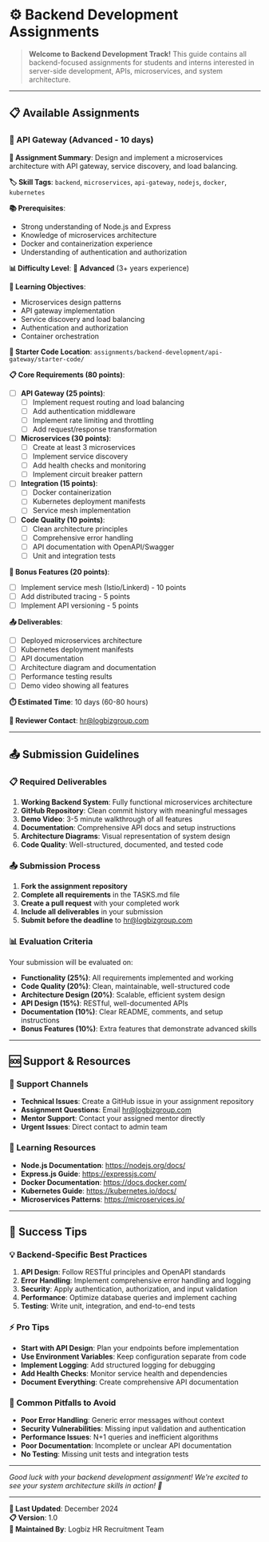 # ⚙️ Backend Development Assignments

> **Welcome to Backend Development Track!** This guide contains all backend-focused assignments for students and interns interested in server-side development, APIs, microservices, and system architecture.

---

## 📋 Available Assignments

### 📂 API Gateway (Advanced - 10 days)

**🎯 Assignment Summary**: Design and implement a microservices architecture with API gateway, service discovery, and load balancing.

**🏷️ Skill Tags**: `backend`, `microservices`, `api-gateway`, `nodejs`, `docker`, `kubernetes`

**📚 Prerequisites**:
- Strong understanding of Node.js and Express
- Knowledge of microservices architecture
- Docker and containerization experience
- Understanding of authentication and authorization

**📊 Difficulty Level**: 🔴 **Advanced** (3+ years experience)

**🎯 Learning Objectives**:
- Microservices design patterns
- API gateway implementation
- Service discovery and load balancing
- Authentication and authorization
- Container orchestration

**📁 Starter Code Location**: `assignments/backend-development/api-gateway/starter-code/`

**📋 Core Requirements (80 points)**:
- [ ] **API Gateway (25 points)**:
  - [ ] Implement request routing and load balancing
  - [ ] Add authentication middleware
  - [ ] Implement rate limiting and throttling
  - [ ] Add request/response transformation
- [ ] **Microservices (30 points)**:
  - [ ] Create at least 3 microservices
  - [ ] Implement service discovery
  - [ ] Add health checks and monitoring
  - [ ] Implement circuit breaker pattern
- [ ] **Integration (15 points)**:
  - [ ] Docker containerization
  - [ ] Kubernetes deployment manifests
  - [ ] Service mesh implementation
- [ ] **Code Quality (10 points)**:
  - [ ] Clean architecture principles
  - [ ] Comprehensive error handling
  - [ ] API documentation with OpenAPI/Swagger
  - [ ] Unit and integration tests

**🚀 Bonus Features (20 points)**:
- [ ] Implement service mesh (Istio/Linkerd) - 10 points
- [ ] Add distributed tracing - 5 points
- [ ] Implement API versioning - 5 points

**📤 Deliverables**:
- [ ] Deployed microservices architecture
- [ ] Kubernetes deployment manifests
- [ ] API documentation
- [ ] Architecture diagram and documentation
- [ ] Performance testing results
- [ ] Demo video showing all features

**⏱️ Estimated Time**: 10 days (60-80 hours)

**👥 Reviewer Contact**: hr@logbizgroup.com

---

## 📤 Submission Guidelines

### 📋 Required Deliverables
1. **Working Backend System**: Fully functional microservices architecture
2. **GitHub Repository**: Clean commit history with meaningful messages
3. **Demo Video**: 3-5 minute walkthrough of all features
4. **Documentation**: Comprehensive API docs and setup instructions
5. **Architecture Diagrams**: Visual representation of system design
6. **Code Quality**: Well-structured, documented, and tested code

### 📤 Submission Process
1. **Fork the assignment repository**
2. **Complete all requirements** in the TASKS.md file
3. **Create a pull request** with your completed work
4. **Include all deliverables** in your submission
5. **Submit before the deadline** to hr@logbizgroup.com

### 📊 Evaluation Criteria
Your submission will be evaluated on:
- **Functionality (25%)**: All requirements implemented and working
- **Code Quality (20%)**: Clean, maintainable, well-structured code
- **Architecture Design (20%)**: Scalable, efficient system design
- **API Design (15%)**: RESTful, well-documented APIs
- **Documentation (10%)**: Clear README, comments, and setup instructions
- **Bonus Features (10%)**: Extra features that demonstrate advanced skills

---

## 🆘 Support & Resources

### 👥 Support Channels
- **Technical Issues**: Create a GitHub issue in your assignment repository
- **Assignment Questions**: Email hr@logbizgroup.com
- **Mentor Support**: Contact your assigned mentor directly
- **Urgent Issues**: Direct contact to admin team

### 📖 Learning Resources
- **Node.js Documentation**: https://nodejs.org/docs/
- **Express.js Guide**: https://expressjs.com/
- **Docker Documentation**: https://docs.docker.com/
- **Kubernetes Guide**: https://kubernetes.io/docs/
- **Microservices Patterns**: https://microservices.io/

---

## 🎉 Success Tips

### 💡 Backend-Specific Best Practices
1. **API Design**: Follow RESTful principles and OpenAPI standards
2. **Error Handling**: Implement comprehensive error handling and logging
3. **Security**: Apply authentication, authorization, and input validation
4. **Performance**: Optimize database queries and implement caching
5. **Testing**: Write unit, integration, and end-to-end tests

### ⚡ Pro Tips
- **Start with API Design**: Plan your endpoints before implementation
- **Use Environment Variables**: Keep configuration separate from code
- **Implement Logging**: Add structured logging for debugging
- **Add Health Checks**: Monitor service health and dependencies
- **Document Everything**: Create comprehensive API documentation

### 🚀 Common Pitfalls to Avoid
- **Poor Error Handling**: Generic error messages without context
- **Security Vulnerabilities**: Missing input validation and authentication
- **Performance Issues**: N+1 queries and inefficient algorithms
- **Poor Documentation**: Incomplete or unclear API documentation
- **No Testing**: Missing unit tests and integration tests

---

*Good luck with your backend development assignment! We're excited to see your system architecture skills in action! 🚀*

---

**📝 Last Updated**: December 2024  
**📋 Version**: 1.0  
**👥 Maintained By**: Logbiz HR Recruitment Team 